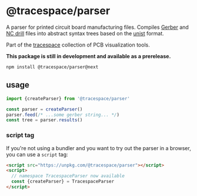 # @tracespace/parser

A parser for printed circuit board manufacturing files. Compiles [Gerber][gerber] and [NC drill][nc-drill] files into abstract syntax trees based on the [unist][] format.

Part of the [tracespace][] collection of PCB visualization tools.

**This package is still in development and available as a prerelease.**

```shell
npm install @tracespace/parser@next
```

[gerber]: https://en.wikipedia.org/wiki/Gerber_format
[nc-drill]: https://en.wikipedia.org/wiki/PCB_NC_formats
[unist]: https://unifiedjs.com/
[tracespace]: https://github.com/tracespace/tracespace

## usage

```js
import {createParser} from '@tracespace/parser'

const parser = createParser()
parser.feed(/* ...some gerber string... */)
const tree = parser.results()
```

### script tag

If you're not using a bundler and you want to try out the parser in a browser, you can use a `script` tag:

```html
<script src="https://unpkg.com/@tracespace/parser"></script>
<script>
  // namespace TracespaceParser now available
  const {createParser} = TracespaceParser
</script>
```
